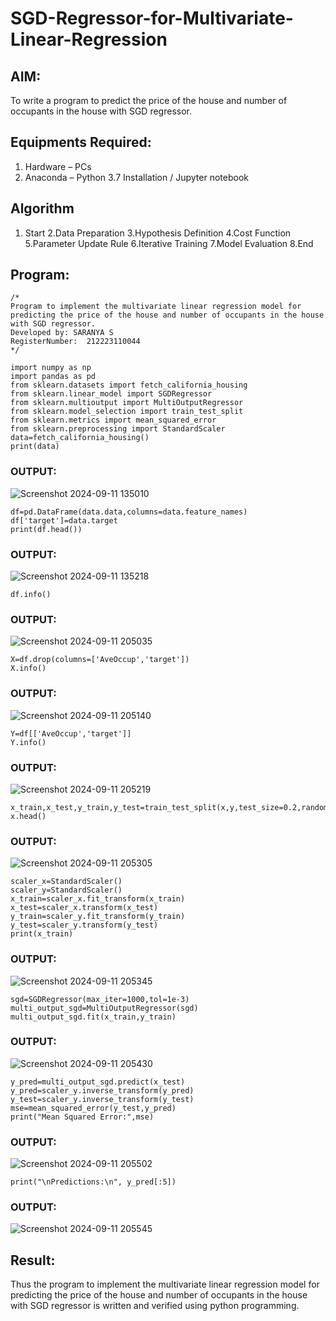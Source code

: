 # SGD-Regressor-for-Multivariate-Linear-Regression

## AIM:
To write a program to predict the price of the house and number of occupants in the house with SGD regressor.

## Equipments Required:
1. Hardware – PCs
2. Anaconda – Python 3.7 Installation / Jupyter notebook

## Algorithm
1. Start
2.Data Preparation
3.Hypothesis Definition
4.Cost Function
5.Parameter Update Rule
6.Iterative Training
7.Model Evaluation
8.End 

## Program:
```
/*
Program to implement the multivariate linear regression model for predicting the price of the house and number of occupants in the house with SGD regressor.
Developed by: SARANYA S
RegisterNumber:  212223110044
*/
```
```
import numpy as np
import pandas as pd
from sklearn.datasets import fetch_california_housing
from sklearn.linear_model import SGDRegressor
from sklearn.multioutput import MultiOutputRegressor
from sklearn.model_selection import train_test_split
from sklearn.metrics import mean_squared_error
from sklearn.preprocessing import StandardScaler
data=fetch_california_housing()
print(data)
```
### OUTPUT:

![Screenshot 2024-09-11 135010](https://github.com/user-attachments/assets/3f1ac0d8-627b-49d2-bc95-dd597c6feade)
```
df=pd.DataFrame(data.data,columns=data.feature_names)
df['target']=data.target
print(df.head())
```
### OUTPUT:
![Screenshot 2024-09-11 135218](https://github.com/user-attachments/assets/c7474b7f-9124-4fdc-b485-898851d9fd5c)
```
df.info()
```
### OUTPUT:
![Screenshot 2024-09-11 205035](https://github.com/user-attachments/assets/e5683613-932d-463d-bee9-d7d81df29d36)

```
X=df.drop(columns=['AveOccup','target'])
X.info()
```
### OUTPUT:
![Screenshot 2024-09-11 205140](https://github.com/user-attachments/assets/1f7bbfe6-86cb-4616-92d7-a1bceecc1b6c)

```
Y=df[['AveOccup','target']]
Y.info()
```
### OUTPUT:
![Screenshot 2024-09-11 205219](https://github.com/user-attachments/assets/d7c4edcc-eb57-4bfb-82b3-866f742465e0)

```
x_train,x_test,y_train,y_test=train_test_split(x,y,test_size=0.2,random_state=1)
x.head()
```

### OUTPUT:
![Screenshot 2024-09-11 205305](https://github.com/user-attachments/assets/fd4a700d-e9d3-49b6-8a95-9f845d225dce)

```
scaler_x=StandardScaler()
scaler_y=StandardScaler()
x_train=scaler_x.fit_transform(x_train)
x_test=scaler_x.transform(x_test)
y_train=scaler_y.fit_transform(y_train)
y_test=scaler_y.transform(y_test)
print(x_train)
```
### OUTPUT:
![Screenshot 2024-09-11 205345](https://github.com/user-attachments/assets/59ab31a2-ad69-45fc-ac60-9856f6a0015c)

```
sgd=SGDRegressor(max_iter=1000,tol=1e-3)
multi_output_sgd=MultiOutputRegressor(sgd)
multi_output_sgd.fit(x_train,y_train)
```
### OUTPUT:
![Screenshot 2024-09-11 205430](https://github.com/user-attachments/assets/85223de9-6e6e-431e-a1b8-651e827a97ec)

```
y_pred=multi_output_sgd.predict(x_test)
y_pred=scaler_y.inverse_transform(y_pred)
y_test=scaler_y.inverse_transform(y_test)
mse=mean_squared_error(y_test,y_pred)
print("Mean Squared Error:",mse)
```
### OUTPUT:
![Screenshot 2024-09-11 205502](https://github.com/user-attachments/assets/81a7f3b0-5e20-4bb8-b410-420cf603f73d)

```
print("\nPredictions:\n", y_pred[:5])
```
### OUTPUT:
![Screenshot 2024-09-11 205545](https://github.com/user-attachments/assets/93107a9f-43c0-4924-adff-c31a5dc6c122)


## Result:
Thus the program to implement the multivariate linear regression model for predicting the price of the house and number of occupants in the house with SGD regressor is written and verified using python programming.
